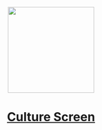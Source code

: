 <div align="center">

<a href="#"><img src="https://avatars.githubusercontent.com/u/199253836?v=4" width=200/></a>

<a href="https://www.culture-screen.store/">

# Culture Screen

</a>

</div>
